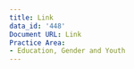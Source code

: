 ```yaml
---
title: Link
data_id: '448'
Document URL: Link
Practice Area:
- Education, Gender and Youth
---
```


